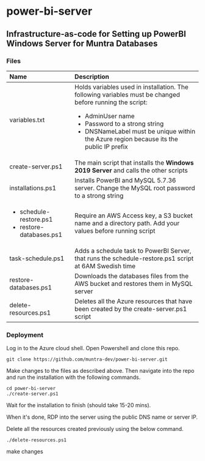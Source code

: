 # power-bi-server
## Infrastructure-as-code for Setting up PowerBI Windows Server for Muntra Databases

### Files
| Name | Description |
| :--- | :---------- |
| variables.txt  | Holds variables used in installation. The following variables must be changed before running the script:<ul><li>AdminUser name</li><li>Password to a strong string</li><li>DNSNameLabel must be unique within the Azure region because its the public IP prefix</li></ul> |
| create-server.ps1  | The main script that installs the **Windows 2019 Server** and calls the other scripts |
| installations.ps1  | Installs PowerBI and MySQL 5.7.36 server. Change the MySQL root password to a strong string |
| <ul><li>schedule-restore.ps1</li><li>restore-databases.ps1</li></ul> | Require an AWS Access key, a S3 bucket name and a directory path. Add your values before running script |
| task-schedule.ps1  | Adds a schedule task to PowerBI Server, that runs the schedule-restore.ps1 script at 6AM Swedish time |
| restore-databases.ps1  | Downloads the databases files from the AWS bucket and restores them in MySQL server |
| delete-resources.ps1  | Deletes all the Azure resources that have been created by the create-server.ps1 script |

### Deployment

Log in to the Azure cloud shell. Open Powershell and clone this repo.

```
git clone https://github.com/muntra-dev/power-bi-server.git
```

Make changes to the files as described above. Then navigate into the repo and run the installation with the following commands.

```
cd power-bi-server
./create-server.ps1
```

Wait for the installation to finish (should take 15-20 mins).

When it's done, RDP into the server using the public DNS name or server IP.

Delete all the resources created previously using the below command.

```
./delete-resources.ps1

```

make changes
